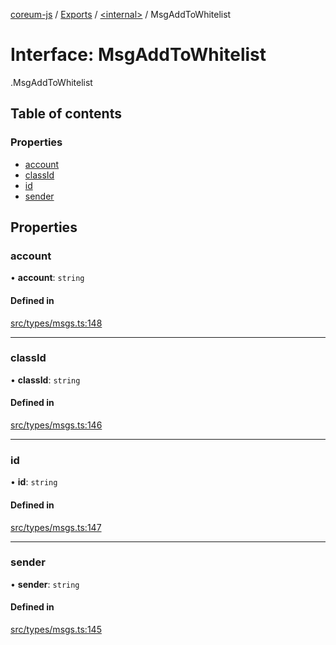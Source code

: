 [coreum-js](../README.md) / [Exports](../modules.md) / [<internal\>](../modules/internal_.md) / MsgAddToWhitelist

# Interface: MsgAddToWhitelist

[<internal>](../modules/internal_.md).MsgAddToWhitelist

## Table of contents

### Properties

- [account](internal_.MsgAddToWhitelist.md#account)
- [classId](internal_.MsgAddToWhitelist.md#classid)
- [id](internal_.MsgAddToWhitelist.md#id)
- [sender](internal_.MsgAddToWhitelist.md#sender)

## Properties

### account

• **account**: `string`

#### Defined in

[src/types/msgs.ts:148](https://github.com/PulsaraIO/coreum-js/blob/64a1208/src/types/msgs.ts#L148)

___

### classId

• **classId**: `string`

#### Defined in

[src/types/msgs.ts:146](https://github.com/PulsaraIO/coreum-js/blob/64a1208/src/types/msgs.ts#L146)

___

### id

• **id**: `string`

#### Defined in

[src/types/msgs.ts:147](https://github.com/PulsaraIO/coreum-js/blob/64a1208/src/types/msgs.ts#L147)

___

### sender

• **sender**: `string`

#### Defined in

[src/types/msgs.ts:145](https://github.com/PulsaraIO/coreum-js/blob/64a1208/src/types/msgs.ts#L145)
